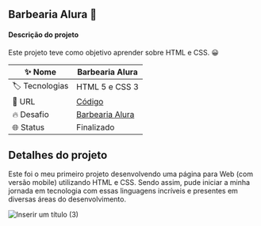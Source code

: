## Barbearia Alura 🧔

#### Descrição do projeto
Este projeto teve como objetivo aprender sobre HTML e CSS. 😀

| :sparkles: Nome  | **Barbearia Alura**
| ----------  | --- |
| :label: Tecnologias | HTML 5 e CSS 3
| :rocket: URL       | [Código](https://github.com/adrianycmc/PagHtmlBarbearia)
| :fire: Desafio     | [Barbearia Alura](https://adrianycmc.github.io/PagHtmlBarbearia/)
| 🌐 Status | Finalizado

## Detalhes do projeto

Este foi o meu primeiro projeto desenvolvendo uma página para Web (com versão mobile) utilizando HTML e CSS. 
Sendo assim, pude iniciar a minha jornada em tecnologia com essas linguagens incríveis e presentes em diversas áreas do desenvolvimento.

![Inserir um título (3)](https://user-images.githubusercontent.com/108768964/229606026-8d27ae6c-55f1-4e1d-ab1b-27e694deaccd.png)
